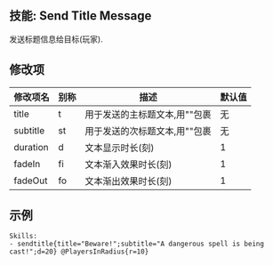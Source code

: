 技能: Send Title Message
--------------------------

发送标题信息给目标(玩家).

修改项
----------

| 修改项名 | 别称    | 描述                                                                                                    | 默认值 |
|-----------|------------|----------------------------------------------------------------------------------------------------------------|---------------|
| title   | t       | 用于发送的主标题文本,用""包裹 | 无 |
| subtitle | st | 用于发送的次标题文本,用""包裹 | 无 |
| duration | d | 文本显示时长(刻) | 1 |
| fadeIn | fi | 文本渐入效果时长(刻) | 1 |
| fadeOut | fo | 文本渐出效果时长(刻) | 1 |

示例
--------

    Skills:
    - sendtitle{title="Beware!";subtitle="A dangerous spell is being cast!";d=20} @PlayersInRadius{r=10}